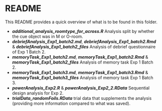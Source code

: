 README
================

This README provides a quick overview of what is to be found in this folder. 

- ***additional_analysis_roomtype_for_across.R*** Analysis split by whether the cue object was in M or O-room.
- ***debriefAnalysis_Exp1_batch2.md***, ***debriefAnalysis_Exp1_batch2.Rmd*** & ***debriefAnalysis_Exp1_batch2_files*** Analysis of debrief questionnaire of Exp 1 Batch 2. 
- ***memoryTask_Exp1_batch2.md***, ***memoryTask_Exp1_batch2.Rmd*** & ***memoryTask_Exp1_batch2_files*** Analysis of memory task Exp 1 Batch 2. 
- ***memoryTask_Exp1_batch3.md***, ***memoryTask_Exp1_batch3.Rmd*** & ***memoryTask_Exp1_batch3_files*** Analysis of memory task Exp 1 Batch 3. 
- ***powerAnalysis_Exp2.R*** &  ***powerAnalysis_Exp2_2.RData*** Sequential design analysis for Exp 2. 
- ***trialData_randomFoils.RData*** trial data that supplements the analysis (providing more information compared to what was saved). 






